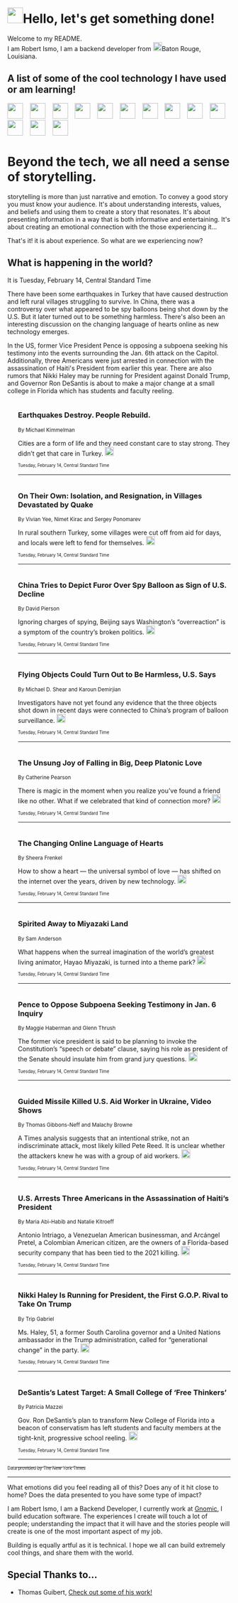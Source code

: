 <h1><img src="https://emojis.slackmojis.com/emojis/images/1643514375/3493/hot-coffee.gif?1643514375" width="35"/>Hello, let's get something done!</h1>

<p>Welcome to my README.<br/>
I am Robert Ismo, I am a backend developer from <img src="https://emojis.slackmojis.com/emojis/images/1638395689/50435/moulin_rouge.png?1638395689" width="20"/>Baton Rouge, Louisiana.</p>
<h2>A list of some of the cool technology I have used or am learning!</h2>
<p>
<img src="https://emojis.slackmojis.com/emojis/images/1643516091/21142/meow_bongotap.gif?1643516091" width="35" alt="">
<img src="https://img.shields.io/badge/Favorite%20Frontend%20Framework-SvelteKit-f83903" alt="">
<img src="https://img.shields.io/badge/Second%20Favorite-Vue-40b581" alt="">
<img src="https://img.shields.io/badge/Most%20Used%20Runtime-Nodejs-78b061" alt="">
<img src="https://emojis.slackmojis.com/emojis/images/1643517416/34482/fire.gif?1643517416" width="35" alt="">
<img src="https://img.shields.io/badge/Javascript%20But%20Better-Typescript-0078ca" alt="">
<img src="https://img.shields.io/badge/Favorite%20Language-Elixir-3e244d" alt="">
<img src="https://img.shields.io/badge/Containerize%20Everything-Docker-6ac9ef" alt="">
<img src="https://emojis.slackmojis.com/emojis/images/1643514596/5999/meow_party.gif?1643514596" width="35" alt="">
<img src="https://img.shields.io/badge/API%20Love%20Language-Graphql-de32a5" alt="">
<img src="https://img.shields.io/badge/Our%20Favorite%20Version%20Controller-Git-e94f33" alt="">
<img src="https://img.shields.io/badge/Favorite%20Database-Redis-d42d1d" alt="">
<img src="https://emojis.slackmojis.com/emojis/images/1643514559/5584/deployparrot.gif?1643514559" width="35" alt="">
<img src="https://img.shields.io/badge/Container%20Interstate-RabbitMQ-f66200" alt="">
<img src="https://img.shields.io/badge/Gotta%20Learn-Kubernetes-316adf" alt="">
<img src="https://img.shields.io/badge/Really%20Mature%20Now-WASM-654fef" alt="">
<img src="https://emojis.slackmojis.com/emojis/images/1666642497/61942/dance_vibe.gif?1666642497" width="35" alt="">
<img src="https://img.shields.io/badge/For%20My%20M1-ARM64-657d96" alt="">
<img src="https://img.shields.io/badge/Loving%20This%20So%20Much-TailwindCSS-17bcb5" alt="">
<img src="https://img.shields.io/badge/Cool%20Build%20Tool-Vite-f9cb24" alt="">
<img src="https://emojis.slackmojis.com/emojis/images/1669231376/62819/working-on-it.gif?1669231376" width="35" alt="">
<img src="https://img.shields.io/badge/Fun%20and%20Easy%20Database-MongoDB-5f8c49" alt="">
<img src="https://img.shields.io/badge/JS%20Life%20Support-NPM-c73737" alt="">
<img src="https://img.shields.io/badge/I%20Liked%20It-DynamoDB-0073b9" alt="">
<img src="https://emojis.slackmojis.com/emojis/images/1643514045/46/question.gif?1643514045" width="35" alt="">
<img src="https://img.shields.io/badge/cool-React-60d6f9" alt="">
<img src="https://img.shields.io/badge/Future%20Big%20Project-Lambda-f37e00" alt="">
<img src="https://img.shields.io/badge/NPM%20But%20Better-PNPM-f1aa07" alt="">
<img src="https://emojis.slackmojis.com/emojis/images/1643514943/9662/fbwow.gif?1643514943" width="35" alt="">
<img src="https://img.shields.io/badge/First%20Language-C-662079" alt="">
<img src="https://img.shields.io/badge/Where%20I%20Deploy%20Frontend-Vercel-000000" alt="">
<img src="https://img.shields.io/badge/Who%20Does%20not%20Want%20an%20App-Swift-f9492a" alt="">
<img src="https://emojis.slackmojis.com/emojis/images/1643514058/151/javascript.png?1643514058" width="35" alt="">
<img src="https://img.shields.io/badge/cool-Python-fbd542" alt="">
<img src="https://img.shields.io/badge/Favorite%20Something-Stripe-656cdc" alt="">
<img src="https://img.shields.io/badge/Of%20Course-HTML5-ed6327" alt="">
<img src="https://emojis.slackmojis.com/emojis/images/1660415405/60731/bomb.gif?1660415405" width="35" alt="">
<img src="https://img.shields.io/badge/hate-CSS-2964ec" alt="">
<img src="https://img.shields.io/badge/Learning-CircleCI-141215" alt="">
<img src="https://img.shields.io/badge/Learning-Rust-fbbb3b" alt="">
<img src="https://emojis.slackmojis.com/emojis/images/1660415397/60712/writing-hand.gif?1660415397" width="35" alt="">
<img src="https://img.shields.io/badge/Dev%20Browser%20of%20Choice-Firefox-cc4e26" alt="">
<img src="https://img.shields.io/badge/Recoverying%20From%20Windows-UNIX-1781e3" alt="">
<img src="https://img.shields.io/badge/LOVE-LogSeq-90c1c2" alt="">
<img src="https://emojis.slackmojis.com/emojis/images/1643514066/223/kirby.gif?1643514066" width="35" alt="">
<img src="https://img.shields.io/badge/Daily%20Driver-MacOS-e6e6e8" alt="">
<img src="https://img.shields.io/badge/Git%20Server-Github-000000" alt="">
<img src="https://img.shields.io/badge/enjoyable-EC2-f17428" alt="">
<img src="https://emojis.slackmojis.com/emojis/images/1643514239/2069/excited.gif?1643514239" width="35" alt="">
</p>
<h1>Beyond the tech, we all need a sense of storytelling.</h1>
<p>storytelling is more than just narrative and emotion. To convey a good story you must know your audience. It's about understanding interests, values, and beliefs and using them to create a story that resonates. It's about presenting information in a way that is both informative and entertaining. It's about creating an emotional connection with the those experiencing it...</p>
<p>That's it! it is about experience. So what are we experiencing now?</p>
<h2>What is happening in the world?</h2>
<p>It is Tuesday, February 14, Central Standard Time</p>
<p>
There have been some earthquakes in Turkey that have caused destruction and left rural villages struggling to survive. In China, there was a controversy over what appeared to be spy balloons being shot down by the U.S. But it later turned out to be something harmless. There&#39;s also been an interesting discussion on the changing language of hearts online as new technology emerges.

In the US, former Vice President Pence is opposing a subpoena seeking his testimony into the events surrounding the Jan. 6th attack on the Capitol. Additionally, three Americans were just arrested in connection with the assassination of Haiti&#39;s President from earlier this year. There are also rumors that Nikki Haley may be running for President against Donald Trump, and Governor Ron DeSantis is about to make a major change at a small college in Florida which has students and faculty reeling.</p>
<ol>
<img src="https://img.shields.io/badge/-world-blue" alt="">
<h3>Earthquakes Destroy. People Rebuild.</h3>
<sub>By Michael Kimmelman</sub>
<p>Cities are a form of life and they need constant care to stay strong. They didn’t get that care in Turkey.  <a href="https://nyti.ms/3E6vFtw"><img src="https://developer.nytimes.com/files/poweredby_nytimes_30b.png?v=1583354208352" height="20"></a></p>
<sub><sub>Tuesday, February 14, Central Standard Time</sub></sub>
<hr/>
<img src="https://img.shields.io/badge/-world-blue" alt="">
<h3>On Their Own: Isolation, and Resignation, in Villages Devastated by Quake</h3>
<sub>By Vivian Yee, Nimet Kirac and Sergey Ponomarev</sub>
<p>In rural southern Turkey, some villages were cut off from aid for days, and locals were left to fend for themselves.  <a href="https://nyti.ms/3RURLF9"><img src="https://developer.nytimes.com/files/poweredby_nytimes_30b.png?v=1583354208352" height="20"></a></p>
<sub><sub>Tuesday, February 14, Central Standard Time</sub></sub>
<hr/>
<img src="https://img.shields.io/badge/-world-blue" alt="">
<h3>China Tries to Depict Furor Over Spy Balloon as Sign of U.S. Decline</h3>
<sub>By David Pierson</sub>
<p>Ignoring charges of spying, Beijing says Washington’s “overreaction” is a symptom of the country’s broken politics.  <a href="https://nyti.ms/3loWbru"><img src="https://developer.nytimes.com/files/poweredby_nytimes_30b.png?v=1583354208352" height="20"></a></p>
<sub><sub>Tuesday, February 14, Central Standard Time</sub></sub>
<hr/>
<img src="https://img.shields.io/badge/-us-blue" alt="">
<h3>Flying Objects Could Turn Out to Be Harmless, U.S. Says</h3>
<sub>By Michael D. Shear and Karoun Demirjian</sub>
<p>Investigators have not yet found any evidence that the three objects shot down in recent days were connected to China’s program of balloon surveillance.  <a href="https://nyti.ms/3E8IrYt"><img src="https://developer.nytimes.com/files/poweredby_nytimes_30b.png?v=1583354208352" height="20"></a></p>
<sub><sub>Tuesday, February 14, Central Standard Time</sub></sub>
<hr/>
<img src="https://img.shields.io/badge/-well-blue" alt="">
<h3>The Unsung Joy of Falling in Big, Deep Platonic Love</h3>
<sub>By Catherine Pearson</sub>
<p>There is magic in the moment when you realize you’ve found a friend like no other. What if we celebrated that kind of connection more?  <a href="https://nyti.ms/40PbJFr"><img src="https://developer.nytimes.com/files/poweredby_nytimes_30b.png?v=1583354208352" height="20"></a></p>
<sub><sub>Tuesday, February 14, Central Standard Time</sub></sub>
<hr/>
<img src="https://img.shields.io/badge/-technology-blue" alt="">
<h3>The Changing Online Language of Hearts</h3>
<sub>By Sheera Frenkel</sub>
<p>How to show a heart — the universal symbol of love — has shifted on the internet over the years, driven by new technology.  <a href="https://nyti.ms/3RZhkop"><img src="https://developer.nytimes.com/files/poweredby_nytimes_30b.png?v=1583354208352" height="20"></a></p>
<sub><sub>Tuesday, February 14, Central Standard Time</sub></sub>
<hr/>
<img src="https://img.shields.io/badge/-magazine-blue" alt="">
<h3>Spirited Away to Miyazaki Land</h3>
<sub>By Sam Anderson</sub>
<p>What happens when the surreal imagination of the world’s greatest living animator, Hayao Miyazaki, is turned into a theme park?  <a href="https://nyti.ms/3RXhXyQ"><img src="https://developer.nytimes.com/files/poweredby_nytimes_30b.png?v=1583354208352" height="20"></a></p>
<sub><sub>Tuesday, February 14, Central Standard Time</sub></sub>
<hr/>
<img src="https://img.shields.io/badge/-us-blue" alt="">
<h3>Pence to Oppose Subpoena Seeking Testimony in Jan. 6 Inquiry</h3>
<sub>By Maggie Haberman and Glenn Thrush</sub>
<p>The former vice president is said to be planning to invoke the Constitution’s “speech or debate” clause, saying his role as president of the Senate should insulate him from grand jury questions.  <a href="https://nyti.ms/3Xw6Kq3"><img src="https://developer.nytimes.com/files/poweredby_nytimes_30b.png?v=1583354208352" height="20"></a></p>
<sub><sub>Tuesday, February 14, Central Standard Time</sub></sub>
<hr/>
<img src="https://img.shields.io/badge/-world-blue" alt="">
<h3>Guided Missile Killed U.S. Aid Worker in Ukraine, Video Shows</h3>
<sub>By Thomas Gibbons-Neff and Malachy Browne</sub>
<p>A Times analysis suggests that an intentional strike, not an indiscriminate attack, most likely killed Pete Reed. It is unclear whether the attackers knew he was with a group of aid workers.  <a href="https://nyti.ms/3YJPgbr"><img src="https://developer.nytimes.com/files/poweredby_nytimes_30b.png?v=1583354208352" height="20"></a></p>
<sub><sub>Tuesday, February 14, Central Standard Time</sub></sub>
<hr/>
<img src="https://img.shields.io/badge/-world-blue" alt="">
<h3>U.S. Arrests Three Americans in the Assassination of Haiti’s President</h3>
<sub>By Maria Abi-Habib and Natalie Kitroeff</sub>
<p>Antonio Intriago, a Venezuelan American businessman, and Arcángel Pretel, a Colombian American citizen, are the owners of a Florida-based security company that has been tied to the 2021 killing.  <a href="https://nyti.ms/3HSP1TS"><img src="https://developer.nytimes.com/files/poweredby_nytimes_30b.png?v=1583354208352" height="20"></a></p>
<sub><sub>Tuesday, February 14, Central Standard Time</sub></sub>
<hr/>
<img src="https://img.shields.io/badge/-us-blue" alt="">
<h3>Nikki Haley Is Running for President, the First G.O.P. Rival to Take On Trump</h3>
<sub>By Trip Gabriel</sub>
<p>Ms. Haley, 51, a former South Carolina governor and a United Nations ambassador in the Trump administration, called for “generational change” in the party.  <a href="https://nyti.ms/3K64pPt"><img src="https://developer.nytimes.com/files/poweredby_nytimes_30b.png?v=1583354208352" height="20"></a></p>
<sub><sub>Tuesday, February 14, Central Standard Time</sub></sub>
<hr/>
<img src="https://img.shields.io/badge/-us-blue" alt="">
<h3>DeSantis’s Latest Target: A Small College of ‘Free Thinkers’</h3>
<sub>By Patricia Mazzei</sub>
<p>Gov. Ron DeSantis’s plan to transform New College of Florida into a beacon of conservatism has left students and faculty members at the tight-knit, progressive school reeling.  <a href="https://nyti.ms/3jYVuoE"><img src="https://developer.nytimes.com/files/poweredby_nytimes_30b.png?v=1583354208352" height="20"></a></p>
<sub><sub>Tuesday, February 14, Central Standard Time</sub></sub>
<hr/>
</ol>
<a href="https://developer.nytimes.com"><sub><sub>Data provided by The New York Times</sub></sub></a>
<hr/>
<p>What emotions did you feel reading all of this? Does any of it hit close to home? Does the data presented to you have some type of impact?</p>
<p>I am Robert Ismo, I am a Backend Developer, I currently work at <a href="https://gnomic.education/">Gnomic</a>, I build education software. The experiences I create will touch a lot of people; understanding the impact that it will have and the stories people will create is one of the most important aspect of my job.</p>
<p>Building is equally artful as it is technical. I hope we all can build extremely cool things, and share them with the world.</p>
<h2>Special Thanks to...</h2>
<ul>
<li>Thomas Guibert, <a href="https://github.com/thmsgbrt/thmsgbrt">Check out some of his work!</a></li>
</ul>